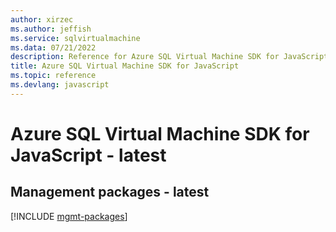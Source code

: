```yaml
---
author: xirzec
ms.author: jeffish
ms.service: sqlvirtualmachine
ms.data: 07/21/2022
description: Reference for Azure SQL Virtual Machine SDK for JavaScript
title: Azure SQL Virtual Machine SDK for JavaScript
ms.topic: reference
ms.devlang: javascript
---
```

# Azure SQL Virtual Machine SDK for JavaScript - latest

## Management packages - latest
[!INCLUDE [mgmt-packages](sql-virtual-machine-mgmt-index.md)]